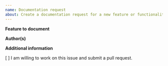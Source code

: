 ```yaml
---
name: Documentation request
about: Create a documentation request for a new feature or functionality change.
---
```


__Feature to document__

<!-- Name of the feature(s) and a link to related pull request of the feature implementation. -->

__Author(s)__

<!-- Mention feature author(s) in order to know who is assignable for review outside of the documentation team. -->

__Additional information__

<!-- Please provide any additional information that is required in order to document the feature in the best possible way or say N/A if linked PR has more than enough details. -->

[ ] I am willing to work on this issue and submit a pull request.